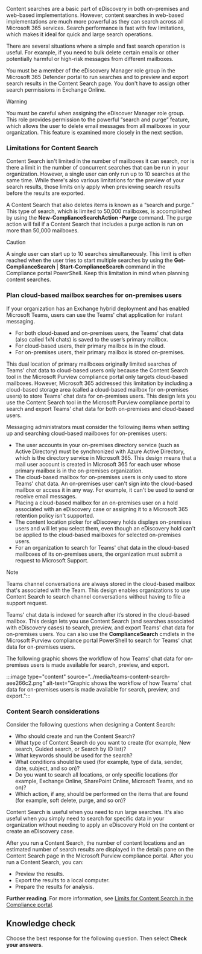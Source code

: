 Content searches are a basic part of eDiscovery in both on-premises and web-based implementations. However, content searches in web-based implementations are much more powerful as they can search across all Microsoft 365 services. Search performance is fast with few limitations, which makes it ideal for quick and large search operations.

There are several situations where a simple and fast search operation is useful. For example, if you need to bulk delete certain emails or other potentially harmful or high-risk messages from different mailboxes.

You must be a member of the eDiscovery Manager role group in the Microsoft 365 Defender portal to run searches and to preview and export search results in the Content Search page. You don't have to assign other search permissions in Exchange Online.

> [!WARNING]
> You must be careful when assigning the eDiscover Manager role group. This role provides permission to the powerful “search and purge” feature, which allows the user to delete email messages from all mailboxes in your organization. This feature is examined more closely in the next section.

### Limitations for Content Search

Content Search isn't limited in the number of mailboxes it can search, nor is there a limit in the number of concurrent searches that can be run in your organization. However, a single user can only run up to 10 searches at the same time. While there's also various limitations for the preview of your search results, those limits only apply when previewing search results before the results are exported.

A Content Search that also deletes items is known as a “search and purge.” This type of search, which is limited to 50,000 mailboxes, is accomplished by using the **New-ComplianceSearchAction -Purge** command. The purge action will fail if a Content Search that includes a purge action is run on more than 50,000 mailboxes.

> [!CAUTION]
> A single user can start up to 10 searches simultaneously. This limit is often reached when the user tries to start multiple searches by using the **Get-ComplianceSearch** \| **Start-ComplianceSearch** command in the Compliance portal PowerShell. Keep this limitation in mind when planning content searches.

### Plan cloud-based mailbox searches for on-premises users

If your organization has an Exchange hybrid deployment and has enabled Microsoft Teams, users can use the Teams' chat application for instant messaging.

 -  For both cloud-based and on-premises users, the Teams' chat data (also called 1xN chats) is saved to the user’s primary mailbox.
 -  For cloud-based users, their primary mailbox is in the cloud.
 -  For on-premises users, their primary mailbox is stored on-premises.

This dual location of primary mailboxes originally limited searches of Teams' chat data to cloud-based users only because the Content Search tool in the Microsoft Purview compliance portal only targets cloud-based mailboxes. However, Microsoft 365 addressed this limitation by including a cloud-based storage area (called a cloud-based mailbox for on-premises users) to store Teams' chat data for on-premises users. This design lets you use the Content Search tool in the Microsoft Purview compliance portal to search and export Teams' chat data for both on-premises and cloud-based users.

Messaging administrators must consider the following items when setting up and searching cloud-based mailboxes for on-premises users:

 -  The user accounts in your on-premises directory service (such as Active Directory) must be synchronized with Azure Active Directory, which is the directory service in Microsoft 365. This design means that a mail user account is created in Microsoft 365 for each user whose primary mailbox is in the on-premises organization.
 -  The cloud-based mailbox for on-premises users is only used to store Teams' chat data. An on-premises user can't sign into the cloud-based mailbox or access it in any way. For example, it can't be used to send or receive email messages.
 -  Placing a cloud-based mailbox for an on-premises user on a hold associated with an eDiscovery case or assigning it to a Microsoft 365 retention policy isn't supported.
 -  The content location picker for eDiscovery holds displays on-premises users and will let you select them, even though an eDiscovery hold can't be applied to the cloud-based mailboxes for selected on-premises users.
 -  For an organization to search for Teams' chat data in the cloud-based mailboxes of its on-premises users, the organization must submit a request to Microsoft Support.

> [!NOTE]
> Teams channel conversations are always stored in the cloud-based mailbox that's associated with the Team. This design enables organizations to use Content Search to search channel conversations without having to file a support request.

Teams' chat data is indexed for search after it’s stored in the cloud-based mailbox. This design lets you use Content Search (and searches associated with eDiscovery cases) to search, preview, and export Teams' chat data for on-premises users. You can also use the **ComplianceSearch** cmdlets in the Microsoft Purview compliance portal PowerShell to search for Teams' chat data for on-premises users.

The following graphic shows the workflow of how Teams' chat data for on-premises users is made available for search, preview, and export.

:::image type="content" source="../media/teams-content-search-aee266c2.png" alt-text="Graphic shows the workflow of how Teams' chat data for on-premises users is made available for search, preview, and export.":::


### Content Search considerations

Consider the following questions when designing a Content Search:

 -  Who should create and run the Content Search?
 -  What type of Content Search do you want to create (for example, New search, Guided search, or Search by ID list)?
 -  What keywords should be used for the search?
 -  What conditions should be used (for example, type of data, sender, date, subject, and so on)?
 -  Do you want to search all locations, or only specific locations (for example, Exchange Online, SharePoint Online, Microsoft Teams, and so on)?
 -  Which action, if any, should be performed on the items that are found (for example, soft delete, purge, and so on)?

Content Search is useful when you need to run large searches. It's also useful when you simply need to search for specific data in your organization without needing to apply an eDiscovery Hold on the content or create an eDiscovery case.

After you run a Content Search, the number of content locations and an estimated number of search results are displayed in the details pane on the Content Search page in the Microsoft Purview compliance portal. After you run a Content Search, you can:

 -  Preview the results.
 -  Export the results to a local computer.
 -  Prepare the results for analysis.

**Further reading**. For more information, see [Limits for Content Search in the Compliance portal](/microsoft-365/compliance/limits-for-content-search?azure-portal=true).

## Knowledge check

Choose the best response for the following question. Then select **Check your answers**.